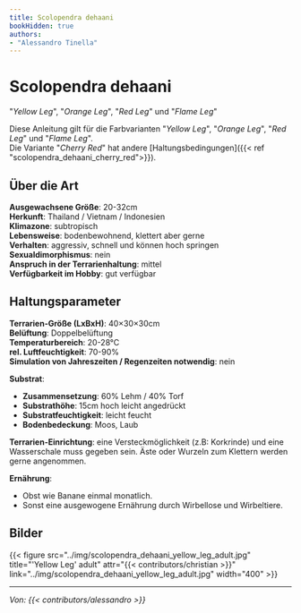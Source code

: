 ```yaml
---
title: Scolopendra dehaani
bookHidden: true
authors:
- "Alessandro Tinella"
---
```


# Scolopendra dehaani   
"_Yellow Leg_", "_Orange Leg_", "_Red Leg_" und "_Flame Leg_"

Diese Anleitung gilt für die Farbvarianten "_Yellow Leg_", "_Orange Leg_", "_Red Leg_" und "_Flame Leg_".  
Die Variante "_Cherry Red_" hat andere [Haltungsbedingungen]({{< ref "scolopendra_dehaani_cherry_red">}}).

## Über die Art

**Ausgewachsene Größe**: 20-32cm  
**Herkunft**: Thailand / Vietnam / Indonesien  
**Klimazone**: subtropisch  
**Lebensweise**: bodenbewohnend, klettert aber gerne  
**Verhalten**: aggressiv, schnell und können hoch springen  
**Sexualdimorphismus**: nein  
**Anspruch in der Terrarienhaltung**: mittel  
**Verfügbarkeit im Hobby**: gut verfügbar

## Haltungsparameter

**Terrarien-Größe (LxBxH)**: 40×30×30cm  
**Belüftung**: Doppelbelüftung  
**Temperaturbereich**: 20-28°C  
**rel. Luftfeuchtigkeit**: 70-90%  
**Simulation von Jahreszeiten / Regenzeiten notwendig**: nein  

**Substrat**:

- **Zusammensetzung**: 60% Lehm / 40% Torf
- **Substrathöhe**: 15cm hoch leicht angedrückt
- **Substratfeuchtigkeit**: leicht feucht
- **Bodenbedeckung**: Moos, Laub

**Terrarien-Einrichtung**: eine Versteckmöglichkeit (z.B: Korkrinde) und eine Wasserschale muss gegeben sein.   Äste oder Wurzeln zum Klettern werden gerne angenommen.  

**Ernährung**: 

- Obst wie Banane einmal monatlich.
- Sonst eine ausgewogene Ernährung durch Wirbellose und Wirbeltiere.

## Bilder

{{< figure src="../img/scolopendra_dehaani_yellow_leg_adult.jpg" title="'Yellow Leg' adult" attr="{{< contributors/christian >}}" link="../img/scolopendra_dehaani_yellow_leg_adult.jpg" width="400" >}}

---
_Von: {{< contributors/alessandro >}}_
